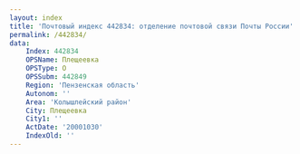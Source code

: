 ```yaml
---
layout: index
title: 'Почтовый индекс 442834: отделение почтовой связи Почты России'
permalink: /442834/
data:
    Index: 442834
    OPSName: Плещеевка
    OPSType: О
    OPSSubm: 442849
    Region: 'Пензенская область'
    Autonom: ''
    Area: 'Колышлейский район'
    City: Плещеевка
    City1: ''
    ActDate: '20001030'
    IndexOld: ''
---
```

